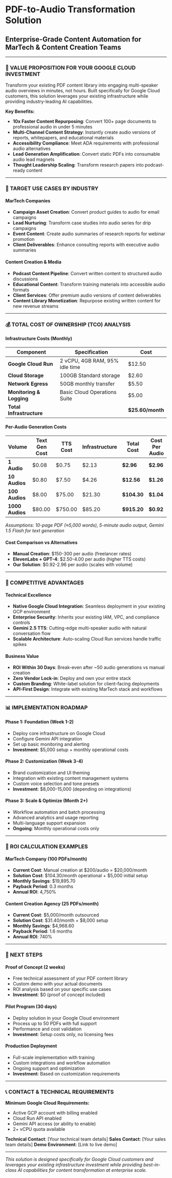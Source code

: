 # PDF-to-Audio Transformation Solution
## Enterprise-Grade Content Automation for MarTech & Content Creation Teams

---

### **🎯 VALUE PROPOSITION FOR YOUR GOOGLE CLOUD INVESTMENT**

Transform your existing PDF content library into engaging multi-speaker audio overviews in minutes, not hours. Built specifically for Google Cloud customers, this solution leverages your existing infrastructure while providing industry-leading AI capabilities.

**Key Benefits:**
- **10x Faster Content Repurposing**: Convert 100+ page documents to professional audio in under 5 minutes
- **Multi-Channel Content Strategy**: Instantly create audio versions of reports, whitepapers, and educational materials
- **Accessibility Compliance**: Meet ADA requirements with professional audio alternatives
- **Lead Generation Amplification**: Convert static PDFs into consumable audio lead magnets
- **Thought Leadership Scaling**: Transform research papers into podcast-ready content

---

### **🏢 TARGET USE CASES BY INDUSTRY**

#### **MarTech Companies**
- **Campaign Asset Creation**: Convert product guides to audio for email campaigns
- **Lead Nurturing**: Transform case studies into audio series for drip campaigns  
- **Event Content**: Create audio summaries of research reports for webinar promotion
- **Client Deliverables**: Enhance consulting reports with executive audio summaries

#### **Content Creation & Media**
- **Podcast Content Pipeline**: Convert written content to structured audio discussions
- **Educational Content**: Transform training materials into accessible audio formats
- **Client Services**: Offer premium audio versions of content deliverables
- **Content Library Monetization**: Repurpose existing written content for new revenue streams

---

### **💰 TOTAL COST OF OWNERSHIP (TCO) ANALYSIS**

#### **Infrastructure Costs (Monthly)**
| Component | Specification | Cost |
|-----------|--------------|------|
| **Google Cloud Run** | 2 vCPU, 4GB RAM, 95% idle time | $12.50 |
| **Cloud Storage** | 100GB Standard storage | $2.60 |
| **Network Egress** | 50GB monthly transfer | $5.50 |
| **Monitoring & Logging** | Basic Cloud Operations Suite | $5.00 |
| **Total Infrastructure** | | **$25.60/month** |

#### **Per-Audio Generation Costs**

| Volume | Text Gen Cost | TTS Cost | Infrastructure | Total Cost | Cost Per Audio |
|--------|--------------|----------|----------------|------------|----------------|
| **1 Audio** | $0.08 | $0.75 | $2.13 | **$2.96** | **$2.96** |
| **10 Audios** | $0.80 | $7.50 | $4.26 | **$12.56** | **$1.26** |
| **100 Audios** | $8.00 | $75.00 | $21.30 | **$104.30** | **$1.04** |
| **1000 Audios** | $80.00 | $750.00 | $85.20 | **$915.20** | **$0.92** |

*Assumptions: 10-page PDF (≈5,000 words), 5-minute audio output, Gemini 1.5 Flash for text generation*

#### **Cost Comparison vs Alternatives**
- **Manual Creation**: $150-300 per audio (freelancer rates)
- **ElevenLabs + GPT-4**: $2.50-4.00 per audio (higher TTS costs)
- **Our Solution**: $0.92-2.96 per audio (scales with volume)

---

### **🚀 COMPETITIVE ADVANTAGES**

#### **Technical Excellence**
- **Native Google Cloud Integration**: Seamless deployment in your existing GCP environment
- **Enterprise Security**: Inherits your existing IAM, VPC, and compliance controls
- **Gemini 2.5 TTS**: Cutting-edge multi-speaker audio with natural conversation flow
- **Scalable Architecture**: Auto-scaling Cloud Run services handle traffic spikes

#### **Business Value**
- **ROI Within 30 Days**: Break-even after ~50 audio generations vs manual creation
- **Zero Vendor Lock-in**: Deploy and own your entire stack
- **Custom Branding**: White-label solution for client-facing deployments
- **API-First Design**: Integrate with existing MarTech stack and workflows

---

### **📊 IMPLEMENTATION ROADMAP**

#### **Phase 1: Foundation (Week 1-2)**
- Deploy core infrastructure on Google Cloud
- Configure Gemini API integration
- Set up basic monitoring and alerting
- **Investment**: $5,000 setup + monthly operational costs

#### **Phase 2: Customization (Week 3-4)**  
- Brand customization and UI theming
- Integration with existing content management systems
- Custom voice selection and tone presets
- **Investment**: $8,000-15,000 (depending on integrations)

#### **Phase 3: Scale & Optimize (Month 2+)**
- Workflow automation and batch processing
- Advanced analytics and usage reporting  
- Multi-language support expansion
- **Ongoing**: Monthly operational costs only

---

### **🎯 ROI CALCULATION EXAMPLES**

#### **MarTech Company (100 PDFs/month)**
- **Current Cost**: Manual creation at $200/audio = $20,000/month
- **Solution Cost**: $104.30/month operational + $5,000 initial setup
- **Monthly Savings**: $19,895.70
- **Payback Period**: 0.3 months
- **Annual ROI**: 4,750%

#### **Content Creation Agency (25 PDFs/month)**
- **Current Cost**: $5,000/month outsourced
- **Solution Cost**: $31.40/month + $8,000 setup
- **Monthly Savings**: $4,968.60
- **Payback Period**: 1.6 months
- **Annual ROI**: 740%

---

### **🤝 NEXT STEPS**

#### **Proof of Concept (2 weeks)**
- Free technical assessment of your PDF content library
- Custom demo with your actual documents
- ROI analysis based on your specific use cases
- **Investment**: $0 (proof of concept included)

#### **Pilot Program (30 days)**
- Deploy solution in your Google Cloud environment
- Process up to 50 PDFs with full support
- Performance and cost validation
- **Investment**: Setup costs only, no licensing fees

#### **Production Deployment**
- Full-scale implementation with training
- Custom integrations and workflow automation
- Ongoing support and optimization
- **Investment**: Based on customization requirements

---

### **📞 CONTACT & TECHNICAL REQUIREMENTS**

**Minimum Google Cloud Requirements:**
- Active GCP account with billing enabled
- Cloud Run API enabled
- Gemini API access (or ability to enable)
- 2+ vCPU quota available

**Technical Contact**: [Your technical team details]
**Sales Contact**: [Your sales team details]
**Demo Environment**: [Link to live demo]

---

*This solution is designed specifically for Google Cloud customers and leverages your existing infrastructure investment while providing best-in-class AI capabilities for content transformation at enterprise scale.*
